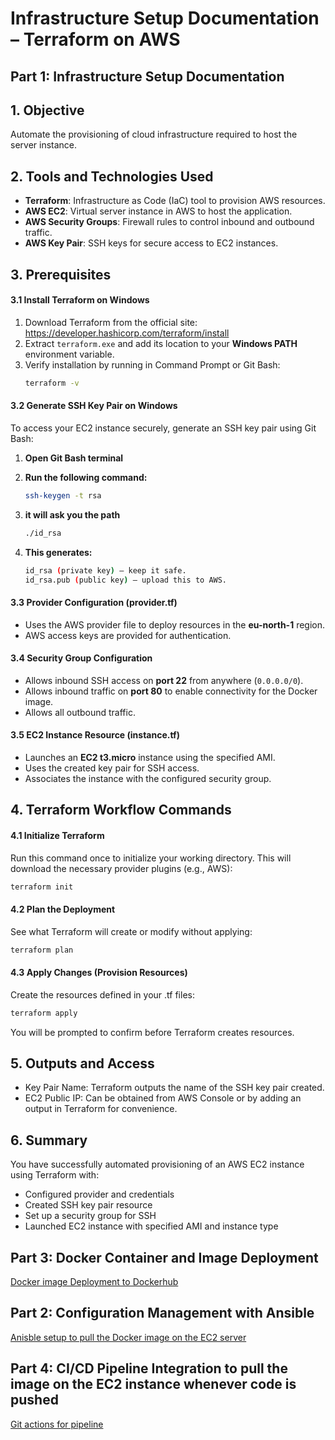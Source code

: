 # Infrastructure Setup Documentation – Terraform on AWS

## Part 1: Infrastructure Setup Documentation

## 1. Objective
Automate the provisioning of cloud infrastructure required to host the server instance.

## 2. Tools and Technologies Used
- **Terraform**: Infrastructure as Code (IaC) tool to provision AWS resources.  
- **AWS EC2**: Virtual server instance in AWS to host the application.  
- **AWS Security Groups**: Firewall rules to control inbound and outbound traffic.  
- **AWS Key Pair**: SSH keys for secure access to EC2 instances.  

## 3. Prerequisites

#### 3.1 Install Terraform on Windows
1. Download Terraform from the official site:  
   https://developer.hashicorp.com/terraform/install  
2. Extract `terraform.exe` and add its location to your **Windows PATH** environment variable.  
3. Verify installation by running in Command Prompt or Git Bash:  
   ```bash
   terraform -v

#### 3.2 Generate SSH Key Pair on Windows

To access your EC2 instance securely, generate an SSH key pair using Git Bash:

1. **Open Git Bash terminal**
2. **Run the following command:**

   ```bash
   ssh-keygen -t rsa

3. **it will ask you the path**

   ```bash
   ./id_rsa

5.	**This generates:**

      ```bash
      id_rsa (private key) — keep it safe.
      id_rsa.pub (public key) — upload this to AWS.

#### 3.3 Provider Configuration (provider.tf)
- Uses the AWS provider file to deploy resources in the **eu-north-1** region.
- AWS access keys are provided for authentication.

#### 3.4 Security Group Configuration
- Allows inbound SSH access on **port 22** from anywhere (`0.0.0.0/0`).
- Allows inbound traffic on **port 80** to enable connectivity for the Docker image.
- Allows all outbound traffic.

#### 3.5 EC2 Instance Resource (instance.tf)
- Launches an **EC2 t3.micro** instance using the specified AMI.
- Uses the created key pair for SSH access.
- Associates the instance with the configured security group.

## 4. Terraform Workflow Commands

#### 4.1 Initialize Terraform

Run this command once to initialize your working directory. This will download the necessary provider plugins (e.g., AWS):

```bash
terraform init
```

#### 4.2 Plan the Deployment
See what Terraform will create or modify without applying:
```bash
terraform plan
```

#### 4.3 Apply Changes (Provision Resources)
Create the resources defined in your .tf files:
```bash
terraform apply
```

You will be prompted to confirm before Terraform creates resources.


## 5. Outputs and Access
-	Key Pair Name: Terraform outputs the name of the SSH key pair created.
-	EC2 Public IP: Can be obtained from AWS Console or by adding an output in Terraform for convenience.

## 6. Summary
You have successfully automated provisioning of an AWS EC2 instance using Terraform with:
-	Configured provider and credentials
-	Created SSH key pair resource
-	Set up a security group for SSH
-	Launched EC2 instance with specified AMI and instance type


## Part 3: Docker Container and Image Deployment
[ Docker image Deployment to Dockerhub](https://github.com/uz-zi/Netwroking_Project)

## Part 2: Configuration Management with Ansible
[Anisble setup to pull the Docker image on the EC2 server](https://github.com/uz-zi/terraform_aws)

## Part 4: CI/CD Pipeline Integration to pull the image on the EC2 instance whenever code is pushed
[Git actions for pipeline](https://github.com/uz-zi/Netwroking_Project)

